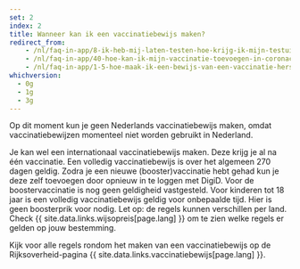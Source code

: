 ```yaml
---
set: 2
index: 2
title: Wanneer kan ik een vaccinatiebewijs maken?
redirect_from: 
    - /nl/faq-in-app/8-ik-heb-mij-laten-testen-hoe-krijg-ik-mijn-testuitslag
    - /nl/faq-in-app/40-hoe-kan-ik-mijn-vaccinatie-toevoegen-in-coronacheck
    - /nl/faq-in-app/1-5-hoe-maak-ik-een-bewijs-van-een-vaccinatie-herstel-of-testuitslag
whichversion:
  - 0g
  - 1g
  - 3g
---
```

Op dit moment kun je geen Nederlands vaccinatiebewijs maken, omdat vaccinatiebewijzen momenteel niet worden gebruikt in Nederland.

Je kan wel een internationaal vaccinatiebewijs maken. Deze krijg je al na één vaccinatie. Een volledig vaccinatiebewijs is over het algemeen 270 dagen geldig. Zodra je een nieuwe (booster)vaccinatie hebt gehad kun je deze zelf toevoegen door opnieuw in te loggen met DigiD. Voor de boostervaccinatie is nog geen geldigheid vastgesteld. Voor kinderen tot 18 jaar is een volledig vaccinatiebewijs geldig voor onbepaalde tijd. Hier is geen boosterprik voor nodig. Let op: de regels kunnen verschillen per land. Check {{ site.data.links.wijsopreis[page.lang] }} om te zien welke regels er gelden op jouw bestemming.

Kijk voor alle regels rondom het maken van een vaccinatiebewijs op de Rijksoverheid-pagina {{ site.data.links.vaccinatiebewijs[page.lang] }}.
